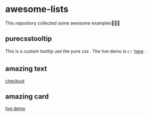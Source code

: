 # awesome-lists

This repository collected some awesome examples🎉🎉🎉

## purecsstooltip

This is a custom tooltip use the pure css . The live demo is 👉 [here](http://purecsstooltip.surge.sh/) . 

## amazing text

[checkout](http://amazingtext.surge.sh)

## amazing card

[live demo](http://amazingcard.surge.sh)

